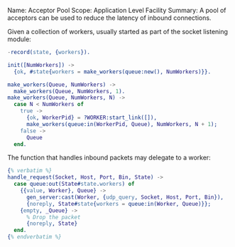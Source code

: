 Name:     Acceptor Pool
Scope:    Application Level Facility
Summary:  A pool of acceptors can be used to reduce the latency of
          inbound connections.

Given a collection of workers, usually started as part of the socket listening module:

```erlang
-record(state, {workers}).

init([NumWorkers]) ->
  {ok, #state{workers = make_workers(queue:new(), NumWorkers)}}.

make_workers(Queue, NumWorkers) ->
  make_workers(Queue, NumWorkers, 1).
make_workers(Queue, NumWorkers, N) ->
  case N < NumWorkers of
    true ->
      {ok, WorkerPid} = ?WORKER:start_link([]),
      make_workers(queue:in(WorkerPid, Queue), NumWorkers, N + 1);
    false ->
      Queue
  end.
```

The function that handles inbound packets may delegate to a worker:

```erlang
{% verbatim %}
handle_request(Socket, Host, Port, Bin, State) ->
  case queue:out(State#state.workers) of
    {{value, Worker}, Queue} ->
      gen_server:cast(Worker, {udp_query, Socket, Host, Port, Bin}),
      {noreply, State#state{workers = queue:in(Worker, Queue)}};
    {empty, _Queue} ->
      % Drop the packet
      {noreply, State}
  end.
{% endverbatim %}
```
